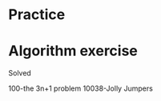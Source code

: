 # Practice
Algorithm exercise
=====================
Solved

100-the 3n+1 problem
10038-Jolly Jumpers
